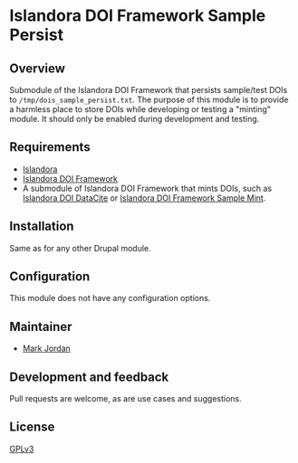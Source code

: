 # Islandora DOI Framework Sample Persist

## Overview

Submodule of the Islandora DOI Framework that persists sample/test DOIs to `/tmp/dois_sample_persist.txt`. The purpose of this module is to provide a harmless place to store DOIs while developing or testing a "minting" module. It should only be enabled during development and testing.

## Requirements

* [Islandora](https://github.com/Islandora/islandora)
* [Islandora DOI Framework](../..)
* A submodule of Islandora DOI Framework that mints DOIs, such as [Islandora DOI DataCite](../islandora_doi_datacite) or [Islandora DOI Framework Sample Mint](modules/islandora_doi_framework_sample_mint).

## Installation

Same as for any other Drupal module.

## Configuration

This module does not have any configuration options.

## Maintainer

* [Mark Jordan](https://github.com/mjordan)

## Development and feedback

Pull requests are welcome, as are use cases and suggestions.

## License

 [GPLv3](http://www.gnu.org/licenses/gpl-3.0.txt)

